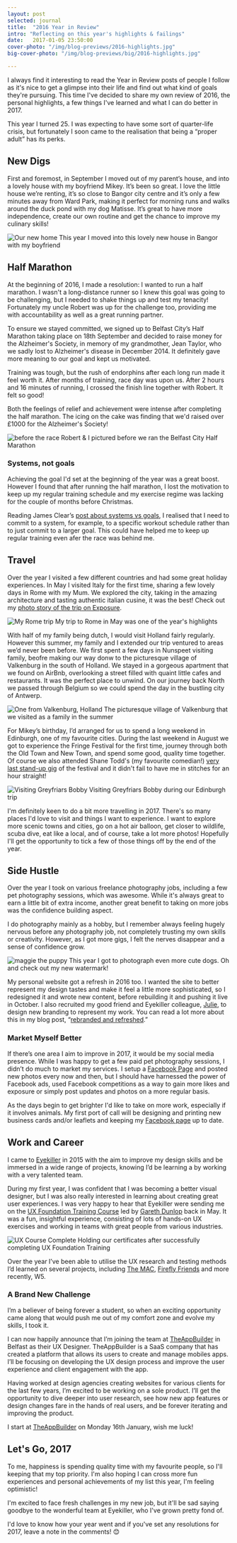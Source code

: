 ```yaml
---
layout: post
selected: journal
title:  "2016 Year in Review"
intro: "Reflecting on this year's highlights & failings"
date:   2017-01-05 23:50:00
cover-photo: "/img/blog-previews/2016-highlights.jpg"
big-cover-photo: "/img/blog-previews/big/2016-highlights.jpg"

---
```

I always find it interesting to read the Year in Review posts of people I follow as it's nice to get a glimpse into their life and find out what kind of goals they're pursuing. This time I've decided to share my own  review of 2016, the personal highlights, a few things I've learned and what I can do better in 2017.

This year I turned 25. I was expecting to have some sort of quarter-life crisis, but fortunately I soon came to the realisation that being a “proper adult” has its perks.

## New Digs

First and foremost, in September I moved out of my parent’s house, and into a lovely house with my boyfriend Mikey. It’s been so great. I love the little house we’re renting,  it’s so close to Bangor city centre and it’s only a few minutes away from Ward Park, making it perfect for morning runs and walks around the duck pond with my dog Matisse. It’s great to have more independence, create our own routine and get the chance to improve my culinary skills!

<div class="article__image article__image--with-caption" >
  <img src="/img/blog/our-new-home.jpg" alt="Our new home" />
  <span class="caption">This year I moved into this lovely new house in Bangor with my boyfriend</span>
</div>


## Half Marathon

At the beginning of 2016, I made a resolution: I wanted to run a half marathon. I wasn't a long-distance runner so I knew this goal was going to be challenging, but I needed to shake things up and test my tenacity! Fortunately my uncle Robert was up for the challenge too, providing me with accountability as well as a great running partner.

To ensure we stayed committed, we signed up to Belfast City’s Half Marathon taking place on 18th September and decided to raise money for the Alzheimer's Society, in memory of my grandmother, Jean Taylor, who we sadly lost to Alzheimer's disease in December 2014. It definitely gave more meaning to our goal and kept us motivated.

Training was tough, but the rush of endorphins after each long run made it feel worth it. After months of training, race day was upon us. After 2 hours and 16 minutes of running, I crossed the finish line together with Robert. It felt so good!

Both the feelings of relief and achievement were intense after completing the half marathon. The icing on the cake was finding that we'd raised over £1000 for the Alzheimer's Society!

<div class="article__image article__image--with-caption" >
  <img src="/img/blog/half-marathon-day.jpg" alt="before the race" />
  <span class="caption">Robert &amp; I pictured before we ran the Belfast City Half Marathon</span>
</div>

### Systems, not goals

Achieving the goal I'd set at the beginning of the year was a great boost. However I found that after running the half marathon, I lost the motivation to keep up my regular training schedule and my exercise regime was lacking for the couple of months before Christmas.

Reading James Clear’s [post about systems vs goals](http://jamesclear.com/goals-systems), I realised that I need to commit to a system, for example, to a specific workout schedule rather than to just commit to a larger goal. This could have helped me to keep up regular training even afer the race was behind me.

## Travel

Over the year I visited a few different countries and had some great holiday experiences. In May I visited Italy for the first time, sharing a few lovely days in Rome with my Mum. We explored the city, taking in the amazing architecture and tasting authentic italian cusine, it was the best! Check out my [photo story of the trip on Exposure](https://melissakeizer.exposure.co/roaming-rome).

<div class="article__image article__image--with-caption" >
  <img src="/img/blog/my-rome-trip.jpg" alt="My Rome trip" />
  <span class="caption">My trip to Rome in May was one of the year's highlights</span>
</div>


With half of my family being dutch, I would visit Holland fairly regularly. However this summer, my family and I extended our trip ventured to areas we’d never been before. We first spent a few days in Nunspeet visiting family, beofre making our way donw to the picturesque village of Valkenburg in the south of Holland. We stayed in a gorgeous apartment that we found on AirBnb, overlooking a street filled with quaint little cafes and restaurants. It was the perfect place to unwind. On our journey back North we passed through Belgium so we could spend the day in the bustling city of Antwerp.

<div class="article__image article__image--with-caption" >
  <img src="/img/blog/valkenburg.jpg" alt="One from Valkenburg, Holland" />
  <span class="caption">The picturesque village of Valkenburg that we visited as a family in the summer</span>
</div>


For Mikey’s birthday, I’d arranged for us to spend a long weekend in Edinburgh, one of my favourite cities. During the last weekend in August we got to experience the Fringe Festival for the first time, journey through both the Old Town and New Town, and spend some good, quality time together. Of course we also attended Shane Todd's (my favourite comedian!) [very last stand-up gig](https://twitter.com/KeizGoesBoom/status/769675438553755653) of the festival and it didn't fail to have me in stitches for an hour straight!

<div class="article__image article__image--with-caption" >
  <img src="/img/blog/greyfriars-bobby.jpg" alt="Visiting Greyfriars Bobby" />
  <span class="caption">Visiting Greyfriars Bobby during our Edinburgh trip</span>
</div>


I'm definitely keen to do a bit more travelling in 2017. There's so many places I'd love to visit and things I want to experience. I want to explore more scenic towns and cities, go on a hot air balloon, get closer to wildlife, scuba dive, eat like a local, and of course, take a lot more photos! Hopefully I'll get the opportunity to tick a few of those things off by the end of the year.


## Side Hustle


Over the year I took on various freelance photography jobs, including a few pet photography sessions, which was awesome. While it's always great to earn a little bit of extra income, another great benefit to taking on more jobs was the confidence building aspect.

I do photography mainly as a hobby, but I remember always feeling hugely nervous before any photography job, not completely trusting my own skills or creativity. However, as I got more gigs, I felt the nerves disappear and a sense of confidence grow.

<div class="article__image article__image--with-caption" >
  <img src="/img/blog/maggie-the-puppy.jpg" alt="maggie the puppy" />
  <span class="caption">This year I got to photograph even more cute dogs. Oh and check out my new watermark!</span>
</div>

My personal website got a refresh in 2016 too. I wanted the site to better represent my design tastes and make it feel a little more sophisticated, so I redesigned it and wrote new content, before rebuilding it and pushing it live in October. I also recruited my good friend and Eyekiller colleague, [Julie](https://twitter.com/juleco), to design new branding to represent my work. You can read a lot more about this in my blog post, “[rebranded and refreshed](http://melissakeizer.com/journal/rebranded-and-refreshed/).”

### Market Myself Better

If there’s one area I aim to improve in 2017, it would be my social media presence. While I was happy to get a few paid pet photography sessions, I didn’t do much to market my services. I setup a [Facebook Page](https://www.facebook.com/melissakeizerphotography/) and posted new photos every now and then, but I should have harnessed the power of Facebook ads, used Facebook competitions as a way to gain more likes and exposure or simply post updates and photos on a more regular basis.

As the days begin to get brighter I'd like to take on more work, especially if it involves animals. My first port of call will be designing and printing new business cards and/or leaflets and keeping my [Facebook page](https://www.facebook.com/melissakeizerphotography/) up to date.


## Work and Career

I came to [Eyekiller](https://www.eyekiller.com/) in 2015 with the aim to improve my design skills and be immersed in a wide range of projects, knowing I’d be learning a by working with a very talented team.

During my first year, I was confident that I was becoming a better visual designer, but I was also really interested in learning about creating great user experiences. I was very happy to hear that Eyekiller were sending me on the [UX Foundation Training Course](https://uxtraining.com/) led by [Gareth Dunlop](https://uk.linkedin.com/in/garethdunlop) back in May. It was a fun, insightful experience, consisting of lots of hands-on UX exercises and working in teams with great people from various industries.

<div class="article__image article__image--with-caption" >
  <img src="/img/blog/ux-course-complete.jpg" alt="UX Course Complete" />
  <span class="caption">Holding our certificates after successfully completing UX Foundation Training</span>
</div>

Over the year I’ve been able to utilise the UX research and testing methods I’d learned on several projects, including [The MAC](https://themaclive.com/), [Firefly Friends](https://www.fireflyfriends.com/uk/) and more recently, W5.

### A Brand New Challenge

I’m a believer of being forever a student, so when an exciting opportunity came along that would push me out of my comfort zone and evolve my skills, I took it.

I can now happily announce that I’m joining the team at [TheAppBuilder](https://www.theappbuilder.com/) in Belfast as their UX Designer. TheAppBuilder is a SaaS company that has created a platform that allows its users to create and manage mobiles apps. I’ll be focusing on developing the UX design process and improve the user experience and client engagement with the app.

Having worked at design agencies creating websites for various clients for the last few years, I’m excited to be working on a sole product. I’ll get the opportunity to dive deeper into user research, see how new app features or design changes fare in the hands of real users, and be forever iterating and improving the product.

I start at [TheAppBuilder](https://www.theappbuilder.com/) on Monday 16th January, wish me luck!


## Let's Go, 2017

To me, happiness is spending quality time with my favourite people, so I'll keeping that my top priority. I'm also hoping I can cross more fun experiences and personal achievements of my list this year, I'm feeling optimistic!

I'm excited to face fresh challenges in my new job, but it'll be sad saying goodbye to the wonderful team at Eyekiller, who I've grown pretty fond of.


I'd love to know how your year went and if you've set any resolutions for 2017, leave a note in the comments! 😊


